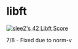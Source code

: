 # libft
[![slee2's 42 Libft Score](https://badge42.vercel.app/api/v2/cl1n3gmlo014309lafi3qlgly/project/2166494)](https://github.com/JaeSeoKim/badge42)

7/8 - Fixed due to norm-v

